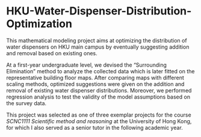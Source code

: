 # HKU-Water-Dispenser-Distribution-Optimization

This mathematical modeling project aims at optimizing the distribution of water dispensers on HKU main campus by eventually suggesting addition and removal based on existing ones.

At a first-year undergraduate level, we devised the “Surrounding Elimination” method to analyze the collected data which is later fitted on the representative building floor maps. After comparing maps with different scaling methods, optimized suggestions were given on the addition and removal of existing water dispenser distributions. Moreover, we performed regression analysis to test the validity of the model assumptions based on the survey data.

This project was selected as one of three exemplar projects for the course *SCNC1111 Scientific method and reasoning* at the University of Hong Kong, for which I also served as a senior tutor in the following academic year.
